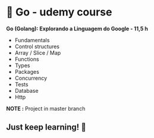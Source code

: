 # 🔵 Go - udemy course

**Go (Golang): Explorando a Linguagem do Google - 11,5 h**
 
* Fundamentals
* Control structures
* Array / Slice / Map
* Functions
* Types
* Packages
* Concurrency
* Tests
* Database
* Http

**NOTE :** Project in master branch
## Just keep learning! 🤟
